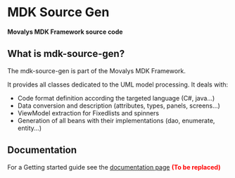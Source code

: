 # MDK Source Gen
**Movalys MDK Framework source code**

## What is mdk-source-gen?

The mdk-source-gen is part of the Movalys MDK Framework.

It provides all classes dedicated to the UML model processing. It deals with:
* Code format definition according the targeted language (C#, java...)
* Data conversion and description (attributes, types, panels, screens...)
* ViewModel extraction for Fixedlists and spinners
* Generation of all beans with their implementations (dao, enumerate, entity...)

## Documentation

For a Getting started guide see the [documentation page] <b><font color='red' >(To be replaced)</font></b>

[gittip-url]: https://gratipay.com/~WeAreFractal/
[gittip-image]: https://img.shields.io/gittip/WeAreFractal.svg

[downloads-image]: https://img.shields.io/npm/dm/mdk-cli.svg
[npm-url]: https://www.npmjs.com/package/mdk-cli
[npm-image]: https://img.shields.io/npm/v/mdk-cli.svg

[documentation page]:http://movalys.org/

